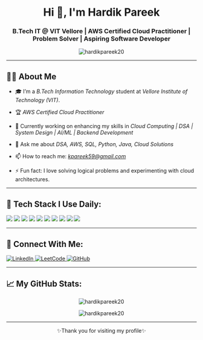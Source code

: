 <h1 align="center">Hi 👋, I'm Hardik Pareek</h1>
<h3 align="center">B.Tech IT @ VIT Vellore | AWS Certified Cloud Practitioner | Problem Solver | Aspiring Software Developer</h3>

<p align="center">
  <img src="https://komarev.com/ghpvc/?username=hardikpareek20&label=Profile%20views&color=0e75b6&style=flat" alt="hardikpareek20" />
</p>

---

## 🙋‍♂ About Me

- 🎓 I’m a *B.Tech Information Technology* student at *Vellore Institute of Technology (VIT)*.

- 🏆 *AWS Certified Cloud Practitioner*

- 🔭 Currently working on enhancing my skills in *Cloud Computing | DSA | System Design | AI/ML | Backend Development*

- 💬 Ask me about *DSA, AWS, SQL, Python, Java, Cloud Solutions*

- 📫 How to reach me: *kpareek59@gmail.com*

- ⚡ Fun fact: I love solving logical problems and experimenting with cloud architectures.

---

## 🚀 Tech Stack I Use Daily:

<p align="left">
  <img src="https://img.shields.io/badge/C-00599C?style=for-the-badge&logo=c&logoColor=white"/>
  <img src="https://img.shields.io/badge/C++-00599C?style=for-the-badge&logo=cplusplus&logoColor=white"/>
  <img src="https://img.shields.io/badge/Java-ED8B00?style=for-the-badge&logo=openjdk&logoColor=white"/>
  <img src="https://img.shields.io/badge/Python-3776AB?style=for-the-badge&logo=python&logoColor=white"/>
  <img src="https://img.shields.io/badge/SQL-4479A1?style=for-the-badge&logo=mysql&logoColor=white"/>
  <img src="https://img.shields.io/badge/AWS-FF9900?style=for-the-badge&logo=amazonaws&logoColor=white"/>
  <img src="https://img.shields.io/badge/MongoDB-47A248?style=for-the-badge&logo=mongodb&logoColor=white"/>
  <img src="https://img.shields.io/badge/Linux-FCC624?style=for-the-badge&logo=linux&logoColor=black"/>
  <img src="https://img.shields.io/badge/Git-F05032?style=for-the-badge&logo=git&logoColor=white"/>
  <img src="https://img.shields.io/badge/VS%20Code-007ACC?style=for-the-badge&logo=visualstudiocode&logoColor=white"/>
</p>

---

## 🔗 Connect With Me:

<p align="left">
  <a href="https://www.linkedin.com/in/hardik-pareek-aa2822251/" target="blank">
    <img src="https://img.shields.io/badge/LinkedIn-0A66C2?style=for-the-badge&logo=linkedin&logoColor=white" alt="LinkedIn"/>
  </a>
  
  <a href="https://leetcode.com/u/kpareek59/" target="blank">
    <img src="https://img.shields.io/badge/LeetCode-kpareek59-orange?style=for-the-badge&logo=leetcode" alt="LeetCode"/>
  </a>
  
  <a href="https://github.com/hardikpareek20" target="blank">
    <img src="https://img.shields.io/badge/GitHub-hardikpareek20-181717?style=for-the-badge&logo=github&logoColor=white" alt="GitHub"/>
  </a>
</p>

---

## 📈 My GitHub Stats:

<p align="center">
  <img src="https://github-readme-stats.vercel.app/api?username=hardikpareek20&show_icons=true&theme=radical" alt="hardikpareek20"/>
</p>

<p align="center">
  <img src="https://github-readme-streak-stats.herokuapp.com/?user=hardikpareek20&theme=radical" alt="hardikpareek20"/>
</p>

---

<p align="center">✨Thank you for visiting my profile✨</p>
